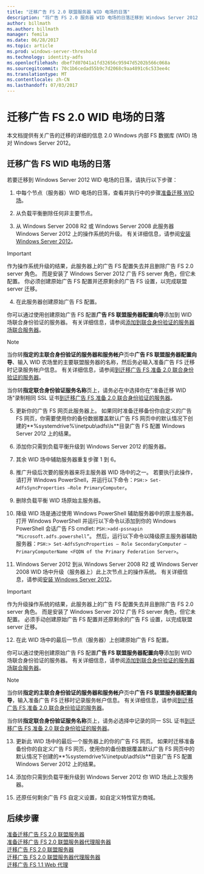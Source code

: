 ```yaml
---
title: "迁移广告 FS 2.0 联盟服务器 WID 电场的日落"
description: "将广告 FS 2.0 服务器 WID 电场的日落迁移到 Windows Server 2012 上提供信息"
author: billmath
ms.author: billmath
manager: femila
ms.date: 06/28/2017
ms.topic: article
ms.prod: windows-server-threshold
ms.technology: identity-adfs
ms.openlocfilehash: dbef7d07041a1fd32656c95947d5202b566c068a
ms.sourcegitcommit: 70c1b6cedad55b9c7d2068c9aa4891c6c533ee4c
ms.translationtype: MT
ms.contentlocale: zh-CN
ms.lasthandoff: 07/03/2017
---
```

# <a name="migrate-an-ad-fs-20-wid-farm"></a>迁移广告 FS 2.0 WID 电场的日落  
本文档提供有关广告的迁移的详细的信息 2.0 Windows 内部 FS 数据库 (WID) 场对 Windows Server 2012。

## <a name="migrate-an-ad-fs-wid-farm"></a>迁移广告 FS WID 电场的日落
若要迁移到 Windows Server 2012 WID 电场的日落，请执行以下步骤：  
  
1.  中每个节点（服务器）WID 电场的日落，查看并执行中的步骤[准备迁移 WID 场](prepare-to-migrate-a-wid-farm.md)。  
  
2.  从负载平衡删除任何非主要节点。  
  
3.  从 Windows Server 2008 R2 或 Windows Server 2008 此服务器 Windows Server 2012 上的操作系统的升级。 有关详细信息，请参阅[安装 Windows Server 2012](https://technet.microsoft.com/library/jj134246.aspx)。  
  
> [!IMPORTANT]
>  作为操作系统升级的结果，此服务器上的广告 FS 配置失去并且删除广告 FS 2.0 server 角色。 而是安装了 Windows Server 2012 广告 FS server 角色，但它未配置。 你必须创建原始广告 FS 配置并还原剩余的广告 FS 设置，以完成联盟 server 迁移。  
  
4.  在此服务器创建原始广告 FS 配置。  
  
你可以通过使用创建原始广告 FS 配置**广告 FS 联盟服务器配置向导**添加到 WID 场联合身份验证的服务器。 有关详细信息，请参阅[添加到联合身份验证的服务器场联合服务器](add-a-federation-server-to-a-federation-server-farm.md)。  
  
> [!NOTE]
> 当你转**指定的主联合身份验证的服务器和服务帐户**页中**广告 FS 联盟服务器配置向导**、输入 WID 农场里的主要联盟服务器的名称，然后务必输入准备广告 FS 迁移时记录服务帐户信息。 有关详细信息，请参阅[到迁移广告 FS 准备 2.0 联合身份验证的服务器](prepare-to-migrate-a-wid-farm.md)。 
>  
> 当你转**指定联合身份验证服务名称**页上，请务必在中选择你在"准备迁移 WID 场"录制相同 SSL 证书[到迁移广告 FS 准备 2.0 联合身份验证的服务器](prepare-to-migrate-a-wid-farm.md)。  
  
5.  更新你的广告 FS 网页此服务器上。 如果同时准备迁移备份你自定义的广告 FS 网页，你需要使用你的备份数据覆盖默认广告 FS 网页中的默认情况下创建的**%systemdrive%\inetpub\adfs\ls**目录广告 FS 配置 Windows Server 2012 上的结果。  
  
6.  添加你只需到负载平衡升级到 Windows Server 2012 的服务器。  
  
7.  其余 WID 场中辅助服务器重复步骤 1 到 6。  
  
8.  推广升级后次要的服务器来将主服务器 WID 场中的之一。 若要执行此操作，请打开 Windows PowerShell，并运行以下命令：`PSH:> Set-AdfsSyncProperties –Role PrimaryComputer`。  
  
9. 删除负载平衡 WID 场原始主服务器。  
  
10. 降级 WID 场是通过使用 Windows PowerShell 辅助服务器中的原主服务器。 打开 Windows PowerShell 并运行以下命令以添加到你的 Windows PowerShell 会话广告 FS cmdlet: `PSH:>add-pssnapin “Microsoft.adfs.powershell”`。 然后，运行以下命令以降级原主服务器辅助服务器：`PSH:> Set-AdfsSyncProperties – Role SecondaryComputer –PrimaryComputerName <FQDN of the Primary Federation Server>`。  
  
11. Windows Server 2012 到从 Windows Server 2008 R2 或 Windows Server 2008 WID 场中升级（服务器上）此上次节点上的操作系统。 有关详细信息，请参阅[安装 Windows Server 2012](https://technet.microsoft.com/library/jj134246.aspx)。  
  
> [!IMPORTANT]
>  作为升级操作系统的结果，此服务器上的广告 FS 配置失去并且删除广告 FS 2.0 server 角色。 而是安装了 Windows Server 2012 广告 FS server 角色，但它未配置。 必须手动创建原始广告 FS 配置并还原剩余的广告 FS 设置，以完成联盟 server 迁移。  
  
12. 在此 WID 场中的最后一节点（服务器）上创建原始广告 FS 配置。  
  
你可以通过使用创建原始广告 FS 配置**广告 FS 联盟服务器配置向导**添加到 WID 场联合身份验证的服务器。 有关详细信息，请参阅[添加到联合身份验证的服务器场联合服务器](add-a-federation-server-to-a-federation-server-farm.md)。  
  
> [!NOTE]
> 当你转**指定的主联合身份验证的服务器和服务帐户**页中**广告 FS 联盟服务器配置向导**，输入准备广告 FS 迁移时记录服务帐户信息。 有关详细信息，请参阅[到迁移广告 FS 准备 2.0 联合身份验证的服务器](prepare-to-migrate-a-wid-farm.md)。 
>  
> 当你转**指定联合身份验证服务名称**页上，请务必选择中记录的同一 SSL 证书[到迁移广告 FS 准备 2.0 联合身份验证的服务器](prepare-to-migrate-a-wid-farm.md)。  
  
13. 更新此 WID 场中的最后一个服务器上的你的广告 FS 网页。 如果时迁移准备备份你的自定义广告 FS 网页，使用你的备份数据覆盖默认广告 FS 网页中的默认情况下创建的**%systemdrive%\inetpub\adfs\ls**目录广告 FS 配置 Windows Server 2012 上的结果。  
  
14. 添加你只需到负载平衡升级到 Windows Server 2012 你 WID 场此上次服务器。  
  
15. 还原任何剩余广告 FS 自定义设置，如自定义特性官方商城。  
  
## <a name="next-steps"></a>后续步骤
 [准备迁移广告 FS 2.0 联盟服务器](prepare-to-migrate-ad-fs-fed-server.md)   
 [准备迁移广告 FS 2.0 联盟服务器代理服务器](prepare-to-migrate-ad-fs-fed-proxy.md)   
 [迁移广告 FS 2.0 联盟服务器](migrate-the-ad-fs-fed-server.md)   
 [迁移广告 FS 2.0 联盟服务器代理服务器](migrate-the-ad-fs-2-fed-server-proxy.md)   
 [迁移广告 FS 1.1 Web 代理](migrate-the-ad-fs-web-agent.md)